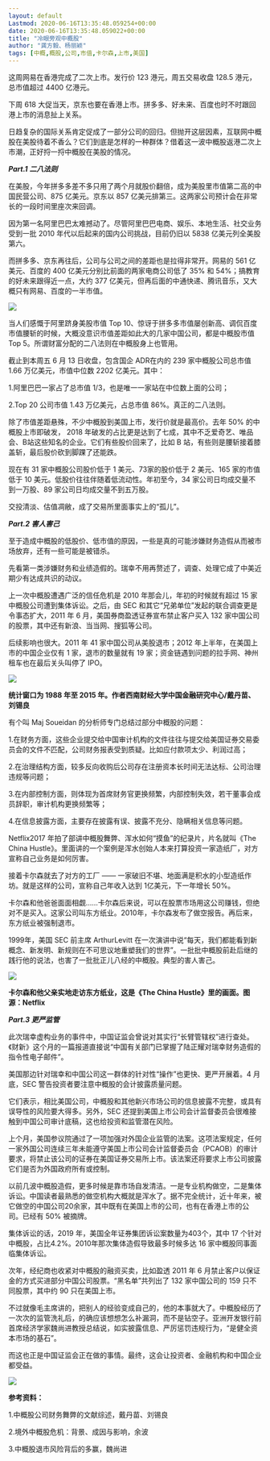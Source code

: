 ```yaml
---
layout: default
Lastmod: 2020-06-16T13:35:48.059254+00:00
date: 2020-06-16T13:35:48.059022+00:00
title: "冷眼旁观中概股"
author: "龚方毅、杨丽颖"
tags: [中概,概股,公司,市值,卡尔森,上市,美国]
---
```


这周网易在香港完成了二次上市。发行价 123 港元，周五交易收盘 128.5 港元，总市值超过 4400 亿港元。

下周 618 大促当天，京东也要在香港上市。拼多多、好未来、百度也时不时跟回港上市的消息扯上关系。

日趋复杂的国际关系肯定促成了一部分公司的回归。但抛开这层因素，互联网中概股在美股待着不香么？它们到底是怎样的一种群体？借着这一波中概股返港二次上市潮，正好捋一捋中概股在美股的情况。

_**Part.1 二八法则**_

在美股，今年拼多多差不多只用了两个月就股价翻倍，成为美股里市值第二高的中国民营公司、875 亿美元。京东以 857 亿美元排第三。这两家公司预计会在非常长的一段时间里座次来回调。

因为第一名阿里巴巴太难撼动了。尽管阿里巴巴电商、娱乐、本地生活、社交业务受到一批 2010 年代以后起来的国内公司挑战，目前仍旧以 5838 亿美元列全美股第六。

而拼多多、京东再往后，公司与公司之间的差距也是拉得非常开。网易的 561 亿美元、百度的 400 亿美元分别比前面的两家电商公司低了 35% 和 54%；搞教育的好未来跟得近一点，大约 377 亿美元，但再后面的中通快递、腾讯音乐，又大概只有网易、百度的一半市值。

![](https://images.weserv.nl/?url=https%3A//mmbiz.qpic.cn/mmbiz_png/Sb3VkTngia9yE5bzWAzribLzbNdjiciczicGWsGVnU0nxcjVqRnq3g4LsHqCbfmh9EJltKpkAgLQMQK8eJO7nzExyBw/640%3Fwx_fmt%3Dpng)

当人们感慨于阿里跻身美股市值 Top 10、惊讶于拼多多市值屡创新高、调侃百度市值腰斩的时候，大概没意识市值差距如此大的几家中国公司，都是中概股市值 Top 5。所谓财富分配的二八法则在中概股身上也管用。

截止到本周五 6 月 13 日收盘，包含国企 ADR在内的 239 家中概股公司总市值 1.66 万亿美元，市值中位数 2202 亿美元。其中：

1.阿里巴巴一家占了总市值 1/3，也是唯一一家站在中位数上面的公司；

2.Top 20 公司市值 1.43 万亿美元，占总市值 86%。真正的二八法则。

除了市值差距悬殊，不少中概股到美国上市，发行价就是最高价。去年 50% 的中概股上市即破发， 2018 年破发的占比更是达到了七成，其中不乏爱奇艺、唯品会、B站这些知名的企业。它们有些股价回来了，比如 B 站，有些则是腰斩接着膝盖斩，最后股价砍到脚踝了还能跌。

现在有 31 家中概股公司股价低于 1 美元、73家的股价低于 2 美元、165 家的市值低于 10 美元。低股价往往伴随着低流动性。年初至今，34 家公司日均成交量不到一万股、89 家公司日均成交量不到五万股。

交投清淡、估值凋敝，成了交易所里面事实上的“孤儿”。

_**Part.2 害人害己**_

至于造成中概股的低股价、低市值的原因，一些是真的可能涉嫌财务造假从而被市场放弃，还有一些可能是被错杀。

先看第一类涉嫌财务和业绩造假的。瑞幸不用再赘述了，调查、处理它成了中美近期少有达成共识的动议。

上一次中概股遭遇广泛的信任危机是 2010 年那会儿，年初的时候就有超过 15 家中概股公司遭到集体诉讼。之后，由 SEC 和其它“兄弟单位”发起的联合调查更是令事态扩大，2011 年 6 月，美国券商盈透证券宣布禁止客户买入 132 家中国公司的股票，其中还有新浪、当当网、搜狐等公司。

后续影响也很大。2011 年 41 家中国公司从美股退市；2012 年上半年，在美国上市的中国企业仅有 1 家，退市的数量就有 19 家；资金链遇到问题的拉手网、神州租车也在最后关头叫停了 IPO。

![](https://images.weserv.nl/?url=https%3A//mmbiz.qpic.cn/mmbiz_png/Sb3VkTngia9yE5bzWAzribLzbNdjiciczicGW8xbHSh55xMKj9ZFMwpoAVDzuxnOZRNNofVQv9r1icGzP9BUibYTcszkA/640%3Fwx_fmt%3Dpng)

**统计窗口为 1988 年至 2015 年。作者西南财经大学中国金融研究中心/戴丹苗、刘锡良**

有个叫 Maj Soueidan 的分析师专门总结过部分中概股的问题：

1.在财务方面，这些企业提交给中国审计机构的文件往往与提交给美国证券交易委员会的文件不匹配，公司财务报表受到质疑。比如应付款项太少、利润过高；

2.在治理结构方面，较多反向收购后公司存在注册资本长时间无法达标、公司治理违规等问题；

3.在内部控制方面，则体现为首席财务官更换频繁，内部控制失效，若干董事会成员辞职，审计机构更换频繁等；

4.在信息披露方面，主要存在披露有误、披露不充分、隐瞒相关信息等问题。

Netflix2017 年拍了部讲中概股舞弊、浑水如何“摸鱼”的纪录片，片名就叫《The China Hustle》。里面讲的一个案例是浑水创始人本来打算投资一家造纸厂，对方宣称自己业务是如何厉害。

接着卡尔森就去了对方的工厂 —— 一家破旧不堪、地面满是积水的小型造纸作坊。就是这样的公司，宣称自己年收入达到 1亿美元，下一年增长 50%。

卡尔森和他爸爸面面相觑……卡尔森后来说，可以在股票市场用这公司赚钱，但绝对不是买入。这家公司叫东方纸业。2010年，卡尔森发布了做空报告。再后来，东方纸业被强制退市。

1999年，美国 SEC 前主席 ArthurLevitt 在一次演讲中说“每天，我们都能看到新概念、新发明、新规则在不可思议地重塑我们的世界”。一批批中概股前赴后继的践行他的说法，也害了一批批正儿八经的中概股。典型的害人害己。

![](https://images.weserv.nl/?url=https%3A//mmbiz.qpic.cn/mmbiz_png/Sb3VkTngia9yE5bzWAzribLzbNdjiciczicGW4lgDC3EYRwfAefReySuic8jiaZHNEfTOfFJu6zUZC2AGPSes35bboibcg/640%3Fwx_fmt%3Dpng)

**卡尔森和他父亲实地走访东方纸业，这是《The China Hustle》里的画面。图源：Netflix**

_**Part.3 更严监管**_

此次瑞幸虚构业务的事件中，中国证监会曾说对其实行“长臂管辖权”进行查处。《财新》这个月的一篇报道直接说“中国有关部门已掌握了陆正耀对瑞幸财务造假的指令性电子邮件”。

美国那边针对瑞幸和中国公司这一群体的针对性“操作”也更快、更严开展着。4 月底，SEC 警告投资者要注意中概股的会计披露质量问题。

它们表示，相比美国公司，中概股和其他新兴市场公司的信息披露不完整，或具有误导性的风险要大得多。另外，SEC 还提到美国上市公司会计监督委员会很难接触到中国公司审计底稿，这也给投资和监管潜在风险。

上个月，美国参议院通过了一项加强对外国企业监管的法案。这项法案规定，任何一家外国公司连续三年未能遵守美国上市公司会计监督委员会（PCAOB）的审计要求，将禁止该公司的证券在美国证券交易所上市。该法案还将要求上市公司披露它们是否为外国政府所有或控制。

以前几波中概股造假，更多时候是靠市场自发清洁。一是专业机构做空，二是集体诉讼。中国读者最熟悉的做空机构大概就是浑水了。据不完全统计，近十年来，被它做空的中国公司20余家，其中既有在美国上市的公司，也有在香港上市的公司。已经有 50% 被摘牌。

集体诉讼的话，2019 年，美国全年证券集团诉讼案数量为403个，其中 17 个针对中概股，占比4.2%。2010年那次集体造假导致最多时候多达 16 家中概股同事面临集体诉讼。

次年，经纪商也收紧对中概股的融资买卖，比如盈透 2011 年 6 月禁止客户以保证金的方式买进部分中国公司股票。“黑名单”共列出了 132 家中国公司的 159 只不同股票，其中约 90 只在美国上市。

不过就像毛主席讲的，把别人的经验变成自己的，他的本事就大了。中概股经历了一次次的监管洗礼后，的确应该想想怎么补漏洞，而不是钻空子。亚洲开发银行前首席经济学家魏尚进教授总结说，如实披露信息、严厉惩罚违规行为，“是健全资本市场的基石”。

而这也正是中国证监会正在做的事情。最终，这会让投资者、金融机构和中国企业都受益。

![](https://images.weserv.nl/?url=https%3A//mmbiz.qpic.cn/mmbiz_jpg/Sb3VkTngia9yE5bzWAzribLzbNdjiciczicGWCZheKxAV8svxRYicSZhW4HVQliczLnN6aVPEW59ibKVf8XfJM2pYribAsg/640%3Fwx_fmt%3Djpeg)

**参考资料：**

1.中概股公司财务舞弊的文献综述，戴丹苗、刘锡良 

2.境外中概股危机：背景、成因与影响，余波

3.中概股退市风险背后的多赢，魏尚进

